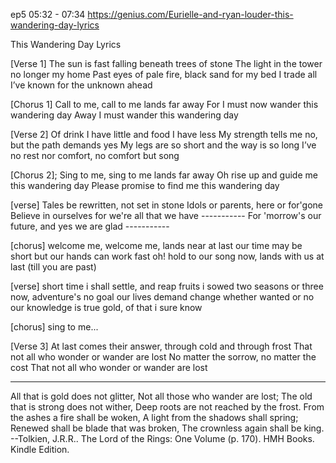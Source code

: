 ep5     05:32 - 07:34 https://genius.com/Eurielle-and-ryan-louder-this-wandering-day-lyrics

This Wandering Day Lyrics

[Verse 1]
The sun is fast falling beneath trees of stone
The light in the tower no longer my home
Past eyes of pale fire, black sand for my bed
I trade all I’ve known for the unknown ahead

[Chorus 1]
Call to me, call to me lands far away
For I must now wander this wandering day
Away I must wander this wandering day

[Verse 2]
Of drink I have little and food I have less
My strength tells me no, but the path demands yes
My legs are so short and the way is so long
I’ve no rest nor comfort, no comfort but song

[Chorus 2];
Sing to me, sing to me lands far away
Oh rise up and guide me this wandering day
Please promise to find me this wandering day

[verse]
Tales be rewritten, not set in stone
Idols or parents, here or for'gone
Believe in ourselves for we're all that we have     -----------
For 'morrow's our future, and yes we are glad       -----------

[chorus]
welcome me, welcome me, lands near at last
our time may be short but our hands can work fast
oh! hold to our song now, lands with us at last (till you are past)

[verse]
short time i shall settle, and reap fruits i sowed
two seasons or three now, adventure's no goal
our lives demand change whether wanted or no
our knowledge is true gold, of that i sure know

[chorus]
sing to me...

[Verse 3]
At last comes their answer, through cold and through frost
That not all who wonder or wander are lost
No matter the sorrow, no matter the cost
That not all who wonder or wander are lost

-----------

All that is gold does not glitter, Not all those who wander are lost; The old that is strong does not wither, Deep roots are not reached by the frost. From the ashes a fire shall be woken, A light from the shadows shall spring; Renewed shall be blade that was broken, The crownless again shall be king. --Tolkien, J.R.R.. The Lord of the Rings: One Volume (p. 170). HMH Books. Kindle Edition. 